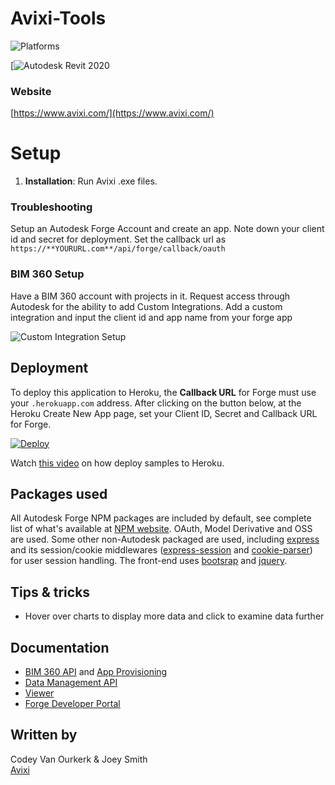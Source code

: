 # Avixi-Tools

![Platforms](https://img.shields.io/badge/platform-Windows-lightgray.svg)

[![Autodesk Revit 2020](https://img.shields.io/badge/BIM%20360-v1-green.svg)


### Website

[https://www.avixi.com/](https://www.avixi.com/)

# Setup

1. **Installation**: Run Avixi .exe files.

### Troubleshooting

Setup an Autodesk Forge Account and create an app.
Note down your client id and secret for deployment.
Set the callback url as `https://**YOURURL.com**/api/forge/callback/oauth`

### BIM 360 Setup

Have a BIM 360 account with projects in it.
Request access through Autodesk for the ability to add Custom Integrations.
Add a custom integration and input the client id and app name from your forge app

![Custom Integration Setup](/DashboardSetup.png)

## Deployment

To deploy this application to Heroku, the **Callback URL** for Forge must use your `.herokuapp.com` address. After clicking on the button below, at the Heroku Create New App page, set your Client ID, Secret and Callback URL for Forge.

[![Deploy](https://www.herokucdn.com/deploy/button.svg)](https://heroku.com/deploy)

Watch [this video](https://www.youtube.com/watch?v=Oqa9O20Gj0c) on how deploy samples to Heroku.

## Packages used

All Autodesk Forge NPM packages are included by default, see complete list of what's available at [NPM website](https://www.npmjs.com/browse/keyword/autodesk). OAuth, Model Derivative and OSS are used. Some other non-Autodesk packaged are used, including [express](https://www.npmjs.com/package/express) and its session/cookie middlewares ([express-session](https://www.npmjs.com/package/express-session) and [cookie-parser](https://www.npmjs.com/package/cookie-parser)) for user session handling. The front-end uses [bootsrap](https://www.npmjs.com/package/bootstrap) and [jquery](https://www.npmjs.com/package/jquery).

## Tips & tricks

- Hover over charts to display more data and click to examine data further

## Documentation

- [BIM 360 API](https://developer.autodesk.com/en/docs/bim360/v1/overview/) and [App Provisioning](https://forge.autodesk.com/blog/bim-360-docs-provisioning-forge-apps)
- [Data Management API](https://developer.autodesk.com/en/docs/data/v2/overview/)
- [Viewer](https://developer.autodesk.com/en/docs/viewer/v6)
- [Forge Developer Portal](http://developer.autodesk.com/)

## Written by

Codey Van Ourkerk & Joey Smith <br />
<a href="http://avixi.com/">Avixi</a> <br />
